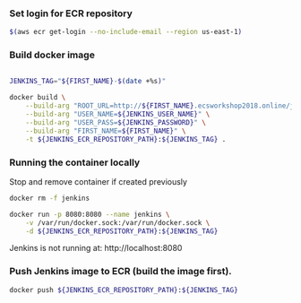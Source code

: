### Set login for ECR repository
```bash
$(aws ecr get-login --no-include-email --region us-east-1)
```

### Build docker image
```bash

JENKINS_TAG="${FIRST_NAME}-$(date +%s)"

docker build \
    --build-arg "ROOT_URL=http://${FIRST_NAME}.ecsworkshop2018.online/jenkins" \
    --build-arg "USER_NAME=${JENKINS_USER_NAME}" \
    --build-arg "USER_PASS=${JENKINS_PASSWORD}" \
    --build-arg "FIRST_NAME=${FIRST_NAME}" \
    -t ${JENKINS_ECR_REPOSITORY_PATH}:${JENKINS_TAG} .
```

### Running the container locally

Stop and remove container if created previously

```bash
docker rm -f jenkins
```

```bash
docker run -p 8080:8080 --name jenkins \
    -v /var/run/docker.sock:/var/run/docker.sock \
    -d ${JENKINS_ECR_REPOSITORY_PATH}:${JENKINS_TAG}
```
Jenkins is not running at: http://localhost:8080

### Push Jenkins image to ECR (build the image first).

```bash
docker push ${JENKINS_ECR_REPOSITORY_PATH}:${JENKINS_TAG}
```
